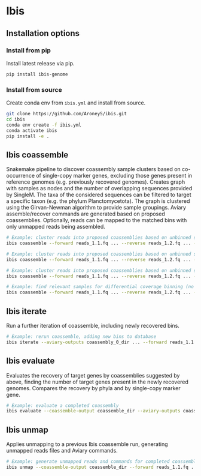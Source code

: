 # Ibis

## Installation options

### Install from pip

Install latest release via pip.

```bash
pip install ibis-genome
```

### Install from source

Create conda env from `ibis.yml` and install from source.

```bash
git clone https://github.com/AroneyS/ibis.git
cd ibis
conda env create -f ibis.yml
conda activate ibis
pip install -e .
```

## Ibis coassemble

Snakemake pipeline to discover coassembly sample clusters based on co-occurrence of single-copy marker genes, excluding those genes present in reference genomes (e.g. previously recovered genomes).
Creates graph with samples as nodes and the number of overlapping sequences provided by SingleM.
The taxa of the considered sequences can be filtered to target a specific taxon (e.g. the phylum Planctomycetota).
The graph is clustered using the Girvan-Newman algorithm to provide sample groupings.
Aviary assemble/recover commands are generated based on proposed coassemblies.
Optionally, reads can be mapped to the matched bins with only unmapped reads being assembled.

```bash
# Example: cluster reads into proposed coassemblies based on unbinned sequences
ibis coassemble --forward reads_1.1.fq ... --reverse reads_1.2.fq ... --genomes genome_1.fna ...

# Example: cluster reads into proposed coassemblies based on unbinned sequences and coassemble only unbinned reads
ibis coassemble --forward reads_1.1.fq ... --reverse reads_1.2.fq ... --genomes genome_1.fna ... --assemble-unmapped

# Example: cluster reads into proposed coassemblies based on unbinned sequences from a specific taxa
ibis coassemble --forward reads_1.1.fq ... --reverse reads_1.2.fq ... --genomes genome_1.fna ... --taxa-of-interest "p__Planctomycetota"

# Example: find relevant samples for differential coverage binning (no coassembly)
ibis coassemble --forward reads_1.1.fq ... --reverse reads_1.2.fq ... --single-assembly
```

## Ibis iterate

Run a further iteration of coassemble, including newly recovered bins.

```bash
# Example: rerun coassemble, adding new bins to database
ibis iterate --aviary-outputs coassembly_0_dir ... --forward reads_1.1.fq ... --reverse reads_1.2.fq ... --genomes genome_1.fna ...
```

## Ibis evaluate

Evaluates the recovery of target genes by coassemblies suggested by above, finding the number of target genes present in the newly recovered genomes.
Compares the recovery by phyla and by single-copy marker gene.

```bash
# Example: evaluate a completed coassembly
ibis evaluate --coassemble-output coassemble_dir --aviary-outputs coassembly_0_dir ...
```

## Ibis unmap

Applies unmapping to a previous Ibis coassemble run, generating unmapped reads files and Aviary commands.

```bash
# Example: generate unmapped reads and commands for completed coassembly
ibis unmap --coassemble-output coassemble_dir --forward reads_1.1.fq ... --reverse reads_1.2.fq ... --genomes genome_1.fna ...
```
